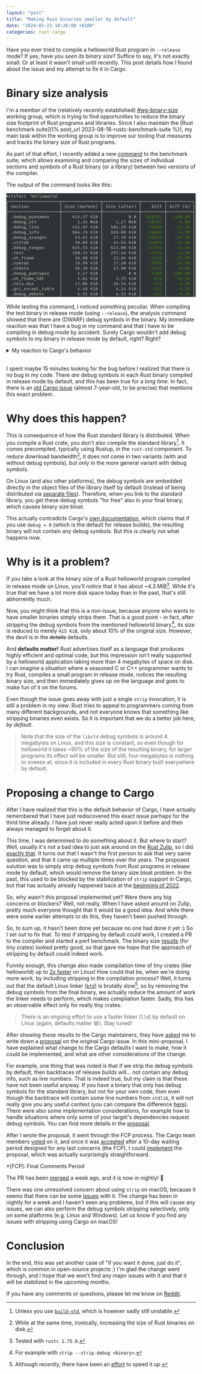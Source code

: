 ```yaml
---
layout: "post"
title: "Making Rust binaries smaller by default"
date: "2024-01-23 18:26:00 +0100"
categories: rust cargo
---
```


Have you ever tried to compile a helloworld Rust program in `--release` mode? If yes, have
you *seen its binary size*? Suffice to say, it's not exactly small. Or at least it wasn't small
until recently. This post details how I found about the issue and my attempt to fix it in Cargo.

# Binary size analysis
I'm a member of the (relatively recently established)
[#wg-binary-size](https://www.rust-lang.org/governance/teams/compiler#Binary%20size%20working%20group) working group,
which is trying to find opportunities to reduce the binary size footprint of Rust programs and libraries.
Since I also maintain the [Rust benchmark suite]({% post_url 2023-08-18-rustc-benchmark-suite %}), my main
task within the working group is to improve our tooling that measures and tracks the binary size of Rust programs.

As part of that effort, I recently added a new [command](https://github.com/rust-lang/rustc-perf/pull/1772) to
the benchmark suite, which allows examining and comparing the sizes of individual sections and symbols of a Rust
binary (or a library) between two versions of the compiler.

The output of the command looks like this:

![Output of the binary analysis command](/assets/posts/cargo-strip-release-binaries/binary-size-analysis.png)

While testing the command, I noticed something peculiar. When compiling the test binary in release mode
(using `--release`), the analysis command showed that there are (DWARF) debug symbols in the binary. My
immediate reaction was that I have a bug in my command and that I have to be compiling in debug mode by accident.
Surely Cargo wouldn't add debug symbols to my binary in release mode by default, right? Right?

<details markdown=1>
<summary>My reaction to Cargo's behavior</summary>

![Anakin/Padmé meme about Cargo and debug symbols](/assets/posts/cargo-strip-release-binaries/cargo-meme.jpeg)

</details>

<br />

I spent maybe 15 minutes looking for the bug before I realized that there is no bug in my code. There *are* debug
symbols in each Rust binary compiled in release mode by default, and this has been true for a *long time*. In fact,
there is an [old Cargo issue](https://github.com/rust-lang/cargo/issues/4122) (almost 7-year-old, to be precise) that
mentions this exact problem.

# Why does this happen?
This is consequence of how the Rust standard library is distributed. When you compile a Rust crate, you don't also
compile the standard library[^build-std]. It comes precompiled, typically using Rustup, in the `rust-std` component.
To reduce download bandwidth[^reduced-size], it does not come in two variants (with and without debug symbols), but only in the
more general variant with debug symbols.

[^build-std]: Unless you use [`build-std`](https://doc.rust-lang.org/cargo/reference/unstable.html#build-std), which is
    however sadly still unstable.

[^reduced-size]: While at the same time, ironically, increasing the size of Rust binaries on disk.

On Linux (and also other platforms), the debug symbols are embedded directly in the object files of the library itself
by default (instead of being distributed via
[separate files](https://doc.rust-lang.org/cargo/reference/profiles.html#split-debuginfo)). Therefore, when you link
to the standard library, you get these debug symbols "for free" also in your final binary, which causes binary size
bloat.

This actually contradicts Cargo's [own documentation](https://doc.rust-lang.org/cargo/reference/profiles.html#debug),
which claims that if you use `debug = 0` (which is the default for release builds), the resulting binary will not contain
any debug symbols. But this is clearly not what happens now.

# Why is it a problem?
If you take a look at the binary size of a Rust helloworld program compiled in release mode on Linux, you'll
notice that it has about ~4.3 MiB[^rustc-version]. While it's true that we have a lot more disk space
today than in the past, that's still abhorrently much.

[^rustc-version]: Tested with `rustc 1.75.0`.

Now, you might think that this is a non-issue, because anyone who wants to have smaller binaries simply strips them.
That is a good point - in fact, after stripping the debug symbols from the mentioned helloworld binary[^strip-cmd],
its size is reduced to merely `415 KiB`, only about 10% of the original size. However, the devil is in the ~~details~~
defaults.

[^strip-cmd]: For example with `strip --strip-debug <binary>`.

And **defaults matter!** Rust advertises itself as a language that produces highly efficient and optimal code, but this
impression isn't really supported by a helloworld application taking more than 4 megabytes of space on disk. I can
imagine a situation where a seasoned C or C++ programmer wants to try Rust, compiles a small program in release
mode, notices the resulting binary size, and then immediately gives up on the language and goes to make fun of
it on the forums.

Even though the issue goes away with just a single `strip` invocation, it is still a problem in my view. Rust tries to
appeal to programmers coming from many different backgrounds, and not everyone knows that something like stripping
binaries even exists. So it is important that we do a better job here, *by default*.

> Note that the size of the `libstd` debug symbols is around 4 megabytes on Linux, and this size is constant, so even
> though for helloworld it takes ~90% of the size of the resulting binary, for larger programs its effect will be smaller.
> But still, four megabytes is nothing to sneeze at, since it is included in every Rust binary built everywhere by default.

# Proposing a change to Cargo
After I have realized that this is the default behavior of Cargo, I have actually remembered that I have just
rediscovered this exact issue perhaps for the third time already. I have just never really acted upon it before and then
always managed to forget about it.

This time, I was determined to do something about it. But where to start? Well, usually it's not a bad idea to just
ask around on the [Rust Zulip](https://rust-lang.zulipchat.com/), so I did [exactly that](https://rust-lang.zulipchat.com/#narrow/stream/246057-t-cargo/topic/Setting.20.60strip.3Ddebuginfo.60.20by.20default.20when.20.60debug.3D0.60).
It turns out that I wasn't the first person to ask that very same question, and that it came up multiple times over the years.
The proposed solution was to simply strip debug symbols from Rust programs in release mode by default, which would remove
the binary size bloat problem. In the past, this used to be blocked by the stabilization of `strip` support in Cargo,
but that has actually already happened back at the
[beginning of 2022](https://github.com/rust-lang/cargo/blob/master/CHANGELOG.md#cargo-159-2022-02-24).

So, why wasn't this proposal implemented yet? Were there any big concerns or blockers? Well, not really. When I
have asked around on Zulip, pretty much everyone thought that it would be a good idea. And while there were some
earlier attempts to do this, they haven't been pushed through.

So, to sum up, it hasn't been done yet because no one had done it yet :) So I set out to fix that. To test
if stripping by default could work, I created a PR to the compiler and started a perf benchmark. The binary size
[results](https://perf.rust-lang.org/compare.html?start=e004adb5561b724ac18f5b24584648ca4e42b6ad&end=9d280f70157edca19af117734c1223f5dd0dcd52&stat=size%3Alinked_artifact&tab=compile) (for tiny crates) looked pretty good, so that gave me hope that the approach of stripping by default
could indeed work.

Funnily enough, this change also made compilation time of tiny crates (like helloworld) up to
[2x faster](https://perf.rust-lang.org/compare.html?start=e004adb5561b724ac18f5b24584648ca4e42b6ad&end=9d280f70157edca19af117734c1223f5dd0dcd52&stat=instructions%3Au&tab=compile)
on Linux! How could that be, when we're doing more work, by including stripping in the compilation process? Well,
it turns out that the default Linux linker ([`bfd`](https://ftp.gnu.org/old-gnu/Manuals/ld-2.9.1/html_chapter/ld_5.html))
is brutally slow[^bfd-speedup], so by removing the debug symbols from the final binary, we actually reduce the amount
of work the linker needs to perform, which makes compilation faster. Sadly, this has an observable effect only for really
tiny crates.

> There is an ongoing effort to use a faster linker (`lld`) by default on Linux (again, defaults matter :smile:). Stay tuned! 

[^bfd-speedup]: Although recently, there have been an [effort](https://www.youtube.com/watch?v=h5pXt_YCwkU) to speed it up.

After showing these results to the Cargo maintainers, they have [asked](https://rust-lang.zulipchat.com/#narrow/stream/246057-t-cargo/topic/Setting.20.60strip.3Ddebuginfo.60.20by.20default.20when.20.60debug.3D0.60/near/408965413)
me to write down a [proposal](https://github.com/rust-lang/cargo/issues/4122#issuecomment-1868318860)
on the original Cargo issue. In this mini-proposal, I have explained what change to the Cargo defaults I want to make,
how it could be implemented, and what are other considerations of the change.

For example, one thing that was noted is that if we strip the debug symbols by default, then backtraces of release builds
will… not contain any debug info, such as line numbers. That is indeed true, but my claim is that these have not been useful
anyway. If you have a binary that only has debug symbols for the standard library, but not for your own code, then even
though the backtrace will contain some line numbers from `stdlib`, it will not really give you any useful context (you
can compare the difference [here](https://gist.github.com/Kobzol/27ad8fa8aae1ccb7642925ab99ca8897)).
There were also some implementation considerations, for example how to handle situations where only some of your target's
dependencies request debug symbols. You can find more details in the
[proposal](https://github.com/rust-lang/cargo/issues/4122#issuecomment-1868318860).

After I wrote the proposal, it went through the FCP process. The Cargo team members [voted](https://github.com/rust-lang/cargo/issues/4122#issuecomment-1868371491)
on it, and once it was [accepted](https://github.com/rust-lang/cargo/issues/4122#issuecomment-1891039373) after a
10-day waiting period designed for any last concerns (the FCP), I could [implement](https://github.com/rust-lang/cargo/pull/13257)
the proposal, which was actually surprisingly straightforward.

*[FCP]: Final Comments Period

The PR has been [merged](https://github.com/rust-lang/cargo/pull/13257#issuecomment-1892589315)
a week ago, and it is now in nightly! :tada:

There was one unresolved concern about using `strip` on macOS, because it seems that there can be some
[issues](https://github.com/rust-lang/cargo/issues/11641) with it. The change has been in nightly for a week and
I haven't seen any problems, but if this will cause any issues, we can also perform the debug symbols stripping selectively,
only on some platforms (e.g. Linux and Windows). Let us know if you find any issues with stripping using Cargo on macOS!

# Conclusion
In the end, this was yet another case of "if you want it done, just do it", which is common in open-source projects :)
I'm glad the change went through, and I hope that we won't find any major issues with it and that it will be stabilized
in the upcoming months.

If you have any comments or questions, please let me know on [Reddit](https://www.reddit.com/r/rust/comments/19dwxel/making_rust_binaries_smaller_by_default/).
